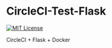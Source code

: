 # CircleCI-Test-Flask
[![MIT License](http://img.shields.io/badge/license-MIT-blue.svg?style=flat)](LICENSE)

CircleCI + Flask + Docker